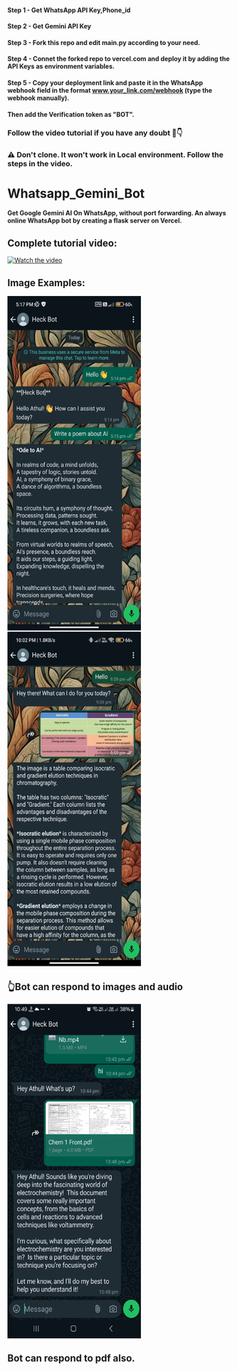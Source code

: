 #### Step 1 - Get WhatsApp API Key,Phone_id
#### Step 2 - Get Gemini API Key
#### Step 3 - Fork this repo and edit main.py according to your need.
#### Step 4 - Connet the forked repo to vercel.com and deploy it by adding the API Keys as environment variables.
#### Step 5 - Copy your deployment link and paste it in the WhatsApp webhook field in the format www.your_link.com/webhook (type the webhook manually).
#### Then add the Verification token as "BOT".

### Follow the video tutorial if you have any doubt 🤩👇




### ⚠️ Don't clone. It won't work in Local environment. Follow the steps in the video.

# Whatsapp_Gemini_Bot
**Get Google Gemini AI On WhatsApp, without port forwarding. An always online WhatsApp bot by creating a flask server on Vercel.**

## Complete tutorial video:

[![Watch the video](https://img.youtube.com/vi/zT0YTfizzxM/0.jpg)](https://youtu.be/zT0YTfizzxM)


## Image Examples:

<img src="images/Screenshot_2024-05-07-17-17-07-249_com.whatsapp.jpg" alt="working1" width="300" height=750>

<img src ="images/Screenshot_2024-05-25-22-02-01-088_com.whatsapp.jpg" alt="working2"  width="300" height=750>

## 👆Bot can respond to images and audio

<img src="images/Screenshot_20240528_224908_WhatsApp.jpg" alt="working3"  width="300" height=750>

## Bot can respond to pdf also.
